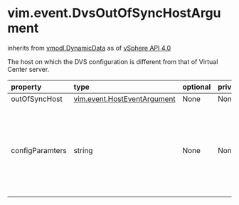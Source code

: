 vim.event.DvsOutOfSyncHostArgument
==================================
inherits from [vmodl.DynamicData](docs/vmodl.DynamicData.md)
as of [vSphere API 4.0](vim.version.md#vim.version.version5)


The host on which the DVS configuration is different from that   of Virtual Center server.

| property | type | optional | priv | desc |
|:---------|:-----|:---------|:-----|:-----|
| outOfSyncHost | [vim.event.HostEventArgument](vim.event.HostEventArgument.md "vim.event.HostEventArgument") | None | None | The host. |
| configParamters | string | None | None | The DVS configuration parameters that are different between   Virtual Center server and the host. |


